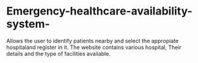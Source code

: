 # Emergency-healthcare-availability-system-
Allows the user to identify patients nearby and select the appropiate hospitaland register in it. The website contains various hospital, Their details and the type of facilities available.
